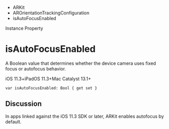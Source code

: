 

- ARKit
- AROrientationTrackingConfiguration
-  isAutoFocusEnabled 

Instance Property

# isAutoFocusEnabled

A Boolean value that determines whether the device camera uses fixed focus or autofocus behavior.

iOS 11.3+iPadOS 11.3+Mac Catalyst 13.1+

``` source
var isAutoFocusEnabled: Bool { get set }
```

## Discussion

In apps linked against the iOS 11.3 SDK or later, ARKit enables autofocus by default.


